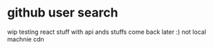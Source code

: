 
# github user search

wip testing react stuff with api ands stuffs come back later
:)
not local machnie cdn 
